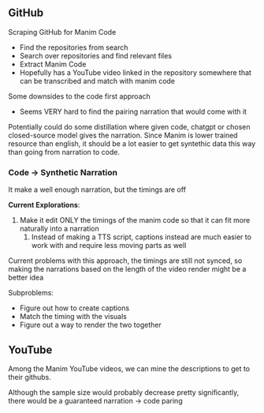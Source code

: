 

## GitHub 

Scraping GitHub for Manim Code 

- Find the repositories from search
- Search over repositories and find relevant files
- Extract Manim Code
- Hopefully has a YouTube video linked in the repository somewhere that can be transcribed and match with manim code

Some downsides to the code first approach
 - Seems VERY hard to find the pairing narration that would come with it

Potentially could do some distillation where given code, chatgpt or chosen closed-source model gives the narration. Since Manim is lower trained resource than english, it should be a lot easier to get syntethic data this way than going from narration to code. 

### Code -> Synthetic Narration

It make a well enough narration, but the timings are off

**Current Explorations**:
1. Make it edit ONLY the timings of the manim code so that it can fit more naturally into a narration
	1. Instead of making a TTS script, captions instead are much easier to work with and require less moving parts as well

Current problems with this approach, the timings are still not synced, so making the narrations based on the length of the video render might be a better idea

Subproblems:
- Figure out how to create captions
- Match the timing with the visuals
- Figure out a way to render the two together
## YouTube

Among the Manim YouTube videos, we can mine the descriptions to get to their githubs.

Although the sample size would probably decrease pretty significantly, there would be a guaranteed narration  -> code paring